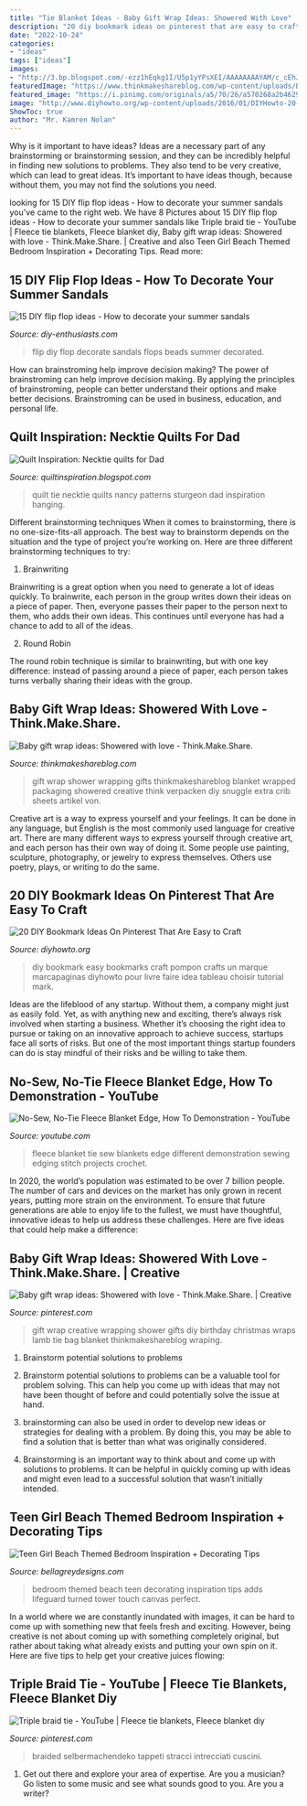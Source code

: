 ```yaml
---
title: "Tie Blanket Ideas - Baby Gift Wrap Ideas: Showered With Love"
description: "20 diy bookmark ideas on pinterest that are easy to craft"
date: "2022-10-24"
categories:
- "ideas"
tags: ["ideas"]
images:
- "http://3.bp.blogspot.com/-ezz1hEqkg1I/U5p1yYPsXEI/AAAAAAAAYAM/c_cEhJ0xQjs/s1600/Tie+quilt+by+Nancy+Sturgeon,+featured+at+quiltinspiration.blogspot.com.jpg"
featuredImage: "https://www.thinkmakeshareblog.com/wp-content/uploads/Baby-Giftwrap-Ideas-_-thinkmakeshareblog-3.jpg"
featured_image: "https://i.pinimg.com/originals/a5/70/26/a570268a2b462970cca91237e8889833.jpg"
image: "http://www.diyhowto.org/wp-content/uploads/2016/01/DIYHowto-20-DIY-Bookmark-Ideas-On-Pinterest-That-Are-Easy-to-Craft14-600x1024.jpg"
ShowToc: true
author: "Mr. Kamren Nolan"
---
```



Why is it important to have ideas?
Ideas are a necessary part of any brainstorming or brainstorming session, and they can be incredibly helpful in finding new solutions to problems. They also tend to be very creative, which can lead to great ideas. It’s important to have ideas though, because without them, you may not find the solutions you need.

	

		
looking for 15 DIY flip flop ideas - How to decorate your summer sandals you've came to the right web. We have 8 Pictures about 15 DIY flip flop ideas - How to decorate your summer sandals like Triple braid tie - YouTube | Fleece tie blankets, Fleece blanket diy, Baby gift wrap ideas: Showered with love - Think.Make.Share. | Creative and also Teen Girl Beach Themed Bedroom Inspiration + Decorating Tips. Read more:
		
    
## 15 DIY Flip Flop Ideas - How To Decorate Your Summer Sandals

<img loading=lazy src="http://www.diy-enthusiasts.com/wp-content/uploads/2014/05/diy-flip-flops-ideas-decorate-with-beads-chains.jpg" onerror="this.onerror=null;this.src='https://tse2.mm.bing.net/th?id=OIP.nVHjH0G2FT-6RSg099qfiwHaLH&amp;pid=15.1';" alt="15 DIY flip flop ideas - How to decorate your summer sandals">

_Source: diy-enthusiasts.com_

>flip diy flop decorate sandals flops beads summer decorated. 

	

How can brainstroming help improve decision making?
The power of brainstroming can help improve decision making. By applying the principles of brainstroming, people can better understand their options and make better decisions. Brainstroming can be used in business, education, and personal life.

    
## Quilt Inspiration: Necktie Quilts For Dad

<img loading=lazy src="http://3.bp.blogspot.com/-ezz1hEqkg1I/U5p1yYPsXEI/AAAAAAAAYAM/c_cEhJ0xQjs/s1600/Tie+quilt+by+Nancy+Sturgeon,+featured+at+quiltinspiration.blogspot.com.jpg" onerror="this.onerror=null;this.src='https://tse1.mm.bing.net/th?id=OIP.Xcch4qAquRm3klTSleVLcwHaJ4&amp;pid=15.1';" alt="Quilt Inspiration: Necktie quilts for Dad">

_Source: quiltinspiration.blogspot.com_

>quilt tie necktie quilts nancy patterns sturgeon dad inspiration hanging. 

	

Different brainstorming techniques
When it comes to brainstorming, there is no one-size-fits-all approach. The best way to brainstorm depends on the situation and the type of project you’re working on. Here are three different brainstorming techniques to try:
1. Brainwriting

Brainwriting is a great option when you need to generate a lot of ideas quickly. To brainwrite, each person in the group writes down their ideas on a piece of paper. Then, everyone passes their paper to the person next to them, who adds their own ideas. This continues until everyone has had a chance to add to all of the ideas.

2. Round Robin

The round robin technique is similar to brainwriting, but with one key difference: instead of passing around a piece of paper, each person takes turns verbally sharing their ideas with the group.

    
## Baby Gift Wrap Ideas: Showered With Love - Think.Make.Share.

<img loading=lazy src="https://www.thinkmakeshareblog.com/wp-content/uploads/Baby-Giftwrap-Ideas-_-thinkmakeshareblog-3.jpg" onerror="this.onerror=null;this.src='https://tse2.mm.bing.net/th?id=OIP.jcz7pJbu5yugAtGYtwnZUQHaK8&amp;pid=15.1';" alt="Baby gift wrap ideas: Showered with love - Think.Make.Share.">

_Source: thinkmakeshareblog.com_

>gift wrap shower wrapping gifts thinkmakeshareblog blanket wrapped packaging showered creative think verpacken diy snuggle extra crib sheets artikel von. 

	

Creative art is a way to express yourself and your feelings. It can be done in any language, but English is the most commonly used language for creative art. There are many different ways to express yourself through creative art, and each person has their own way of doing it. Some people use painting, sculpture, photography, or jewelry to express themselves. Others use poetry, plays, or writing to do the same.

    
## 20 DIY Bookmark Ideas On Pinterest That Are Easy To Craft

<img loading=lazy src="http://www.diyhowto.org/wp-content/uploads/2016/01/DIYHowto-20-DIY-Bookmark-Ideas-On-Pinterest-That-Are-Easy-to-Craft14-600x1024.jpg" onerror="this.onerror=null;this.src='https://tse2.mm.bing.net/th?id=OIP.i57s3wbRw06RlWuHespxSAHaMo&amp;pid=15.1';" alt="20 DIY Bookmark Ideas On Pinterest That Are Easy to Craft">

_Source: diyhowto.org_

>diy bookmark easy bookmarks craft pompon crafts un marque marcapaginas diyhowto pour livre faire idea tableau choisir tutorial mark. 

	

Ideas are the lifeblood of any startup. Without them, a company might just as easily fold. Yet, as with anything new and exciting, there’s always risk involved when starting a business. Whether it’s choosing the right idea to pursue or taking on an innovative approach to achieve success, startups face all sorts of risks. But one of the most important things startup founders can do is stay mindful of their risks and be willing to take them.

    
## No-Sew, No-Tie Fleece Blanket Edge, How To Demonstration - YouTube

<img loading=lazy src="https://i.ytimg.com/vi/Mm2axUHB3mw/maxresdefault.jpg" onerror="this.onerror=null;this.src='https://tse2.mm.bing.net/th?id=OIP.sRNkCfR_hRFL5iKBGKSkKwHaEK&amp;pid=15.1';" alt="No-Sew, No-Tie Fleece Blanket Edge, How To Demonstration - YouTube">

_Source: youtube.com_

>fleece blanket tie sew blankets edge different demonstration sewing edging stitch projects crochet. 

	

In 2020, the world’s population was estimated to be over 7 billion people. The number of cars and devices on the market has only grown in recent years, putting more strain on the environment. To ensure that future generations are able to enjoy life to the fullest, we must have thoughtful, innovative ideas to help us address these challenges. Here are five ideas that could help make a difference: 

    
## Baby Gift Wrap Ideas: Showered With Love - Think.Make.Share. | Creative

<img loading=lazy src="https://i.pinimg.com/originals/5d/f6/6f/5df66f1ae9364e63d864a6e54147d9f6.jpg" onerror="this.onerror=null;this.src='https://tse3.mm.bing.net/th?id=OIP.SXc9kx9BkxJ1EF5sQ3zfJgHaK8&amp;pid=15.1';" alt="Baby gift wrap ideas: Showered with love - Think.Make.Share. | Creative">

_Source: pinterest.com_

>gift wrap creative wrapping shower gifts diy birthday christmas wraps lamb tie bag blanket thinkmakeshareblog wraping. 

	

1. Brainstorm potential solutions to problems
1. Brainstorm potential solutions to problems can be a valuable tool for problem solving. This can help you come up with ideas that may not have been thought of before and could potentially solve the issue at hand.
2. brainstorming can also be used in order to develop new ideas or strategies for dealing with a problem. By doing this, you may be able to find a solution that is better than what was originally considered.

3. Brainstorming is an important way to think about and come up with solutions to problems. It can be helpful in quickly coming up with ideas and might even lead to a successful solution that wasn’t initially intended.

    
## Teen Girl Beach Themed Bedroom Inspiration + Decorating Tips

<img loading=lazy src="https://1.bp.blogspot.com/-C5JgrANMYnE/XwJOr8eoHWI/AAAAAAAAajE/GgOVTmVPiEQkRGrM3dZNf0iO8SZV5WaMgCLcBGAsYHQ/s1600/IGK%2Bbeach%2Bbedroom%2B001.jpg" onerror="this.onerror=null;this.src='https://tse2.mm.bing.net/th?id=OIP.QeQlsxe-isAZpZPLh5IuSwHaJ4&amp;pid=15.1';" alt="Teen Girl Beach Themed Bedroom Inspiration + Decorating Tips">

_Source: bellagreydesigns.com_

>bedroom themed beach teen decorating inspiration tips adds lifeguard turned tower touch canvas perfect. 

	

In a world where we are constantly inundated with images, it can be hard to come up with something new that feels fresh and exciting. However, being creative is not about coming up with something completely original, but rather about taking what already exists and putting your own spin on it. Here are five tips to help get your creative juices flowing:

    
## Triple Braid Tie - YouTube | Fleece Tie Blankets, Fleece Blanket Diy

<img loading=lazy src="https://i.pinimg.com/originals/a5/70/26/a570268a2b462970cca91237e8889833.jpg" onerror="this.onerror=null;this.src='https://tse3.mm.bing.net/th?id=OIP.gOm_byl5sXzuIh_tJosLxwAAAA&amp;pid=15.1';" alt="Triple braid tie - YouTube | Fleece tie blankets, Fleece blanket diy">

_Source: pinterest.com_

>braided selbermachendeko tappeti stracci intrecciati cuscini. 

	

1. Get out there and explore your area of expertise. Are you a musician? Go listen to some music and see what sounds good to you. Are you a writer?

